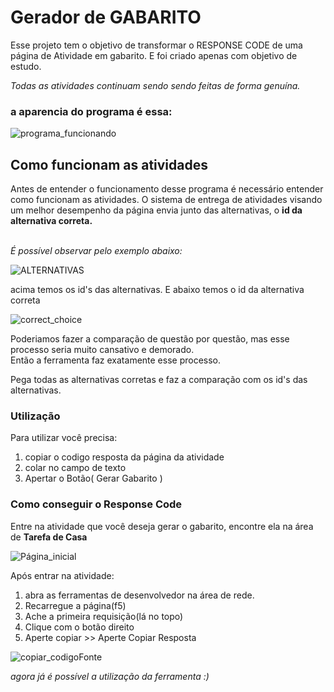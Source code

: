 <h1>Gerador de GABARITO</h1>

Esse projeto tem o objetivo de transformar o RESPONSE CODE de uma página de Atividade em gabarito. E foi criado apenas com objetivo de estudo.

<i>Todas as atividades continuam sendo sendo feitas de forma genuína.</i>

<h3>a aparencia do programa é essa:</h3>

![programa_funcionando](https://user-images.githubusercontent.com/59585859/177210341-0280b908-2d93-4714-a2dd-c261644b66dc.png)


<h2> Como funcionam as atividades </h2>
Antes de entender o funcionamento desse programa é necessário entender como funcionam as atividades. O sistema de entrega de atividades visando um melhor desempenho da página envia junto das alternativas, o <b>id da alternativa correta.</b> 


<br><i>
É possível observar pelo exemplo abaixo:
</i>

![ALTERNATIVAS](https://user-images.githubusercontent.com/59585859/177210765-9ee121ef-4a96-47de-a1a7-8b0c4e6d2a89.png)

acima temos os id's das alternativas. E abaixo temos o id da alternativa correta

![correct_choice](https://user-images.githubusercontent.com/59585859/177210822-fcef7d8b-a11b-4a6d-9b1a-c8f0a921b7b6.png)



Poderiamos fazer a comparação de questão por questão, mas esse processo seria muito cansativo e demorado. <br> Então a ferramenta faz exatamente esse processo. 

Pega todas as alternativas corretas e faz a comparação com os id's das alternativas.

<h3>Utilização</h3>
Para utilizar você precisa:

1. copiar o codigo resposta da página da atividade
2. colar no campo de texto
3. Apertar o Botão( Gerar Gabarito )


<h3>Como conseguir o Response Code</h3>

Entre na atividade que você deseja gerar o gabarito, encontre ela na área de <b>Tarefa de Casa</b>

![Página_inicial](https://user-images.githubusercontent.com/59585859/177210595-bf779007-a9cd-4986-9802-1815b7510a0c.png)


Após entrar na atividade:

1. abra as ferramentas de desenvolvedor na área de rede.
2. Recarregue a página(f5)
3. Ache a primeira requisição(lá no topo)
4. Clique com o botão direito
5. Aperte copiar >> Aperte Copiar Resposta

![copiar_codigoFonte](https://user-images.githubusercontent.com/59585859/177212289-81c052c4-eaed-455e-968f-46fa1360e976.png)



<i>agora já é possível a utilização da ferramenta :) </i> 
